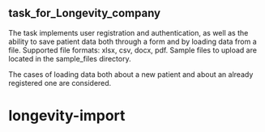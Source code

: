 ## task_for_Longevity_company

The task implements user registration and authentication, as well as the ability to save patient data both through a form and by loading data from a file. Supported file formats: xlsx, csv, docx, pdf. Sample files to upload are located in the sample_files directory. 

The cases of loading data both about a new patient and about an already registered one are considered. 
# longevity-import


 